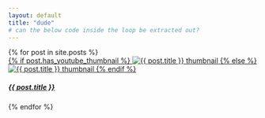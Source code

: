 ```yaml
---
layout: default
title: "dude"
# can the below code inside the loop be extracted out?
---
```


<section class="col-sm-9 content blogroll">
  {% for post in site.posts %}
  <a href="{{ post.url }}">
    <article class="card bg-dark text-white mb-5 post">
    {% if post.has_youtube_thumbnail %}
      <img src="https://img.youtube.com/vi/{{ post.youtube_id }}/maxresdefault.jpg" class="card-img" alt="{{ post.title }} thumbnail">
    {% else %}
      <img src="/custom_thumbnails/{{ post.custom_thumbnail }}.jpg" class="card-img" alt="{{ post.title }} thumbnail">
    {% endif %}
      <div class="card-img-overlay">
        <h5 class="card-title text-right">{{ post.title }}</h5>
      </div>
    </article>
  </a>
  {% endfor %}
</section>
